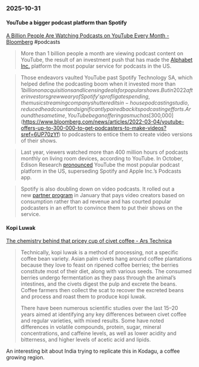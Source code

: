 ### 2025-10-31
#### YouTube a bigger podcast platform than Spotify
[A Billion People Are Watching Podcasts on YouTube Every Month - Bloomberg](https://www.bloomberg.com/news/articles/2025-02-26/a-billion-people-are-watching-podcasts-on-youtube-every-month?accessToken=eyJhbGciOiJIUzI1NiIsInR5cCI6IkpXVCJ9.eyJzb3VyY2UiOiJTdWJzY3JpYmVyR2lmdGVkQXJ0aWNsZSIsImlhdCI6MTc2MTkyOTQ0NiwiZXhwIjoxNzYyNTM0MjQ2LCJhcnRpY2xlSWQiOiJTU0FNVzdEV1JHRzAwMCIsImJjb25uZWN0SWQiOiI5QTg2QjY3RUZGOUE0OTA4OThBNjY4ODIwNTZGMDNFQiJ9.9QnCpG6W1eMiZ-EoV1DBFSAK4r7KzfpdILb3QfIPplY) #podcasts 

> More than 1 billion people a month are viewing podcast content on YouTube, the result of an investment push that has made the [Alphabet Inc.](https://www.bloomberg.com/quote/GOOGL:US) platform the most popular service for podcasts in the US.

> Those endeavors vaulted YouTube past Spotify Technology SA, which helped define the podcasting boom when it invested more than $1 billion on acquisitions and licensing deals for popular shows. But in 2022 after investors grew weary of Spotify’s profligate spending, the music streaming company shuttered its in-house podcasting studio, reduced headcount and significantly paired back its podcasting efforts. Around the same time, YouTube began offering as much as [$300,000](https://www.bloomberg.com/news/articles/2022-03-04/youtube-offers-up-to-300-000-to-get-podcasters-to-make-videos?sref=6UP70zYf) to podcasters to entice them to create video versions of their shows.

> Last year, viewers watched more than 400 million hours of podcasts monthly on living room devices, according to YouTube. In October, Edison Research [pronounced](https://www.edisonresearch.com/youtube-is-the-preferred-podcast-listening-service/) YouTube the most popular podcast platform in the US, superseding Spotify and Apple Inc.’s Podcasts app.

> Spotify is also doubling down on video podcasts. It rolled out a new [partner program](https://newsroom.spotify.com/2025-01-02/the-spotify-partner-program-is-here-offering-new-ways-for-creators-to-monetize-in-the-us-uk-canada-and-australia/) in January that pays video creators based on consumption rather than ad revenue and has courted popular podcasters in an effort to convince them to put their shows on the service.

#### Kopi Luwak
[The chemistry behind that pricey cup of civet coffee - Ars Technica](https://arstechnica.com/science/2025/10/fermentation-is-key-to-coffee-beans-gleaned-from-civet-feces/)

> Technically, kopi luwak is a method of processing, not a specific coffee bean variety. Asian palm civets hang around coffee plantations because they love to feast on ripened coffee berries; the berries constitute most of their diet, along with various seeds. The consumed berries undergo fermentation as they pass through the animal’s intestines, and the civets digest the pulp and excrete the beans. Coffee farmers then collect the scat to recover the excreted beans and process and roast them to produce kopi luwak.
> 
> There have been numerous scientific studies over the last 15–20 years aimed at identifying any key differences between civet coffee and regular varieties, with mixed results. Some have noted differences in volatile compounds, protein, sugar, mineral concentrations, and caffeine levels, as well as lower acidity and bitterness, and higher levels of acetic acid and lipids.

An interesting bit about India trying to replicate this in Kodagu, a coffee growing region.

